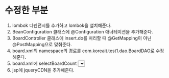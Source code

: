 # 수정한 부분
1. lombok 디펜던시를 추가하고 lombok을 설치해준다.
2. BeanConfiguration 클래스에 @Configuration 애너테이션을 추가해준다.
3. BoardController 클래스에 insert.do를 처리할 때 @GetMapping이 아닌 @PostMapping으로 맞춰준다.
4. board.xml의 namespace의 경로를 com.koreait.test1.dao.BoardDAO로 수정해준다.
5. board.xml에 selectBoardCount <select>를 추가해준다.
6. jsp에 jqueryCDN을 추가해준다.  





